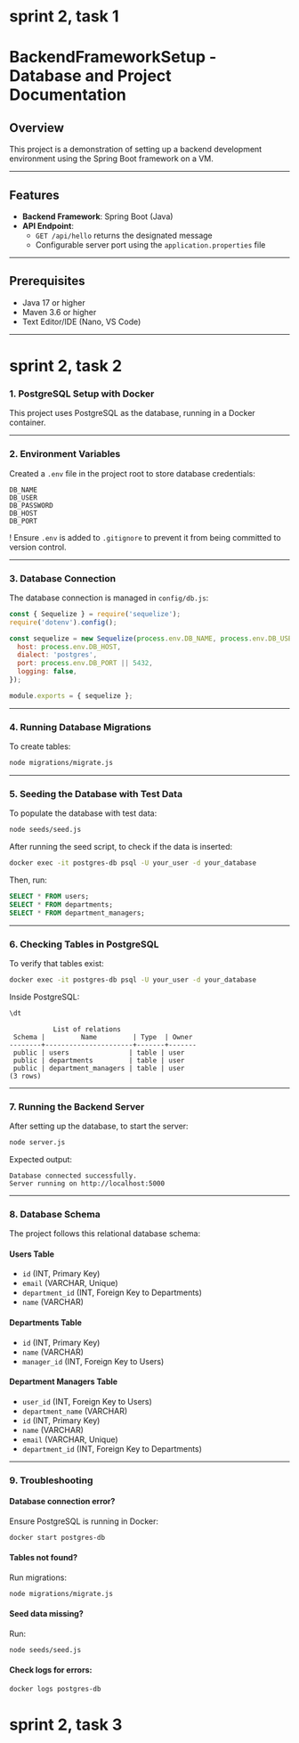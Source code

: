 # sprint 2, task 1

# BackendFrameworkSetup - Database and Project Documentation

## Overview
This project is a demonstration of setting up a backend development environment using the Spring Boot framework on a VM.

---

## Features
- **Backend Framework**: Spring Boot (Java)
- **API Endpoint**:
  - `GET /api/hello` returns the designated message
  - Configurable server port using the `application.properties` file

---

## Prerequisites
- Java 17 or higher
- Maven 3.6 or higher
- Text Editor/IDE (Nano, VS Code)

---

# sprint 2, task 2

### 1. PostgreSQL Setup with Docker

This project uses PostgreSQL as the database, running in a Docker container.


---

### 2. Environment Variables

Created a `.env` file in the project root to store database credentials:

```env
DB_NAME
DB_USER
DB_PASSWORD
DB_HOST
DB_PORT
```

! Ensure `.env` is added to `.gitignore` to prevent it from being committed to version control.

---

### 3. Database Connection

The database connection is managed in `config/db.js`:

```javascript
const { Sequelize } = require('sequelize');
require('dotenv').config();

const sequelize = new Sequelize(process.env.DB_NAME, process.env.DB_USER, process.env.DB_PASSWORD, {
  host: process.env.DB_HOST,
  dialect: 'postgres',
  port: process.env.DB_PORT || 5432,
  logging: false,
});

module.exports = { sequelize };
```

---

### 4. Running Database Migrations

To create tables:
```sh
node migrations/migrate.js
```

---

### 5. Seeding the Database with Test Data

To populate the database with test data:
```sh
node seeds/seed.js
```

After running the seed script, to check if the data is inserted:
```sh
docker exec -it postgres-db psql -U your_user -d your_database
```
Then, run:
```sql
SELECT * FROM users;
SELECT * FROM departments;
SELECT * FROM department_managers;
```

---

### 6. Checking Tables in PostgreSQL

To verify that tables exist:
```sh
docker exec -it postgres-db psql -U your_user -d your_database
```
Inside PostgreSQL:
```sql
\dt
```

```
           List of relations
 Schema |         Name         | Type  | Owner 
--------+----------------------+-------+-------
 public | users               | table | user
 public | departments         | table | user
 public | department_managers | table | user
(3 rows)
```

---

### 7. Running the Backend Server

After setting up the database, to start the server:
```sh
node server.js
```

Expected output:
```
Database connected successfully.
Server running on http://localhost:5000
```

---

### 8. Database Schema

The project follows this relational database schema:

#### Users Table
- `id` (INT, Primary Key)
- `email` (VARCHAR, Unique)
- `department_id` (INT, Foreign Key to Departments)
- `name` (VARCHAR)

#### Departments Table
- `id` (INT, Primary Key)
- `name` (VARCHAR)
- `manager_id` (INT, Foreign Key to Users)

#### Department Managers Table
- `user_id` (INT, Foreign Key to Users)
- `department_name` (VARCHAR)
- `id` (INT, Primary Key)
- `name` (VARCHAR)
- `email` (VARCHAR, Unique)
- `department_id` (INT, Foreign Key to Departments)

---

### 9. Troubleshooting

#### Database connection error? 
Ensure PostgreSQL is running in Docker:
```sh
docker start postgres-db
```

#### Tables not found? 
Run migrations:
```sh
node migrations/migrate.js
```

#### Seed data missing? 
Run:
```sh
node seeds/seed.js
```

#### Check logs for errors:
```sh
docker logs postgres-db
```

# sprint 2, task 3

